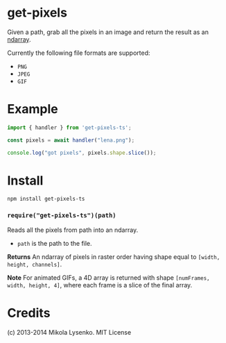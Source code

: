 get-pixels
==========
Given a path, grab all the pixels in an image and return the result as an [ndarray](https://github.com/mikolalysenko/ndarray).

Currently the following file formats are supported:

* `PNG`
* `JPEG`
* `GIF`

Example
=======

```typescript
import { handler } from 'get-pixels-ts';

const pixels = await handler("lena.png");

console.log("got pixels", pixels.shape.slice());
```
Install
=======

    npm install get-pixels-ts

### `require("get-pixels-ts")(path)`
Reads all the pixels from path into an ndarray.

* `path` is the path to the file.

**Returns** An ndarray of pixels in raster order having shape equal to `[width, height, channels]`.

**Note** For animated GIFs, a 4D array is returned with shape `[numFrames, width, height, 4]`, where each frame is a slice of the final array.

Credits
=======
(c) 2013-2014 Mikola Lysenko. MIT License
